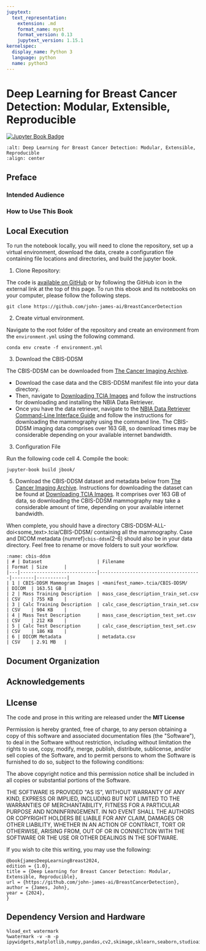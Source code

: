 ```yaml
---
jupytext:
  text_representation:
    extension: .md
    format_name: myst
    format_version: 0.13
    jupytext_version: 1.15.1
kernelspec:
  display_name: Python 3
  language: python
  name: python3
---
```

# Deep Learning for Breast Cancer Detection: Modular, Extensible, Reproducible

[![Jupyter Book Badge](https://jupyterbook.org/badge.svg)](https://github.com/john-james-ai/BreastCancerDetection)

```{image}
:alt: Deep Learning for Breast Cancer Detection: Modular, Extensible, Reproducible
:align: center
```

## Preface

### Intended Audience

### How to Use This Book

## Local Execution
To run the notebook locally, you will need to clone the repository, set up a virtual environment, download the data, create a configuration file containing file locations and directories, and build the jupyter book.

1. Clone Repository:

The code is [available on GitHub](https://github.com/john-james-ai/BreastCancerDetection) or by following the GitHub icon in the external link at the top of this page. To run this ebook and its notebooks on your computer, please follow the following steps.

```{note}
git clone https://github.com/john-james-ai/BreastCancerDetection
```
2. Create virtual environment.

Navigate to the root folder of the repository and create an environment from the `environment.yml` using the following command.

```{note}
conda env create -f environment.yml
```

3. Download the CBIS-DDSM

The CBIS-DDSM can be downloaded from [The Cancer Imaging Archive]( https://www.cancerimagingarchive.net/collection/cbis-ddsm/).

- Download the case data and the CBIS-DDSM manifest file into your data directory.
- Then, navigate to [Downloading TCIA Images](https://wiki.cancerimagingarchive.net/display/NBIA/Downloading+TCIA+Images) and follow the instructions for downloading and installing the NBIA Data Retriever.
- Once you have the data retriever, navigate to the [NBIA Data Retriever Command-Line Interface Guide]( https://wiki.cancerimagingarchive.net/display/NBIA/NBIA+Data+Retriever+Command-Line+Interface+Guide) and follow the instructions for downloading the mammography using the command line. The CBIS-DDSM imaging data comprises over 163 GB, so download times may be considerable depending on your available internet bandwidth.

3. Configuration File

Run the following code cell
4. Compile the book:

```{note}
jupyter-book build jbook/
```

5. Download the CBIS-DDSM dataset and metadata below from [The Cancer Imaging Archive](https://www.cancerimagingarchive.net/collection/cbis-ddsm/). Instructions for downloading the dataset can be found at [Downloading TCIA Images](https://wiki.cancerimagingarchive.net/display/NBIA/Downloading+TCIA+Images). It comprises over 163 GB of data, so downloading the CBIS-DDSM mammography may take a considerable amount of time, depending on your available internet bandwidth.

When complete, you should have a directory CBIS-DDSM-ALL-doi<some_text>.tcia/CBIS-DDSM/ containing all the mammography. Case and DICOM metadata {numref}`cbis-ddsm`(2-6) should also be in your data directory. Feel free to rename or move folders to suit your workflow.

```{table}
:name: cbis-ddsm
| # | Dataset                    | Filename                            | Format | Size      |
|---|----------------------------|-------------------------------------|--------|-----------|
| 1 | CBIS-DDSM Mammogram Images | <manifest_name>.tcia/CBIS-DDSM/     | DICOM  | 163.51 GB |
| 2 | Mass Training Description  | mass_case_description_train_set.csv | CSV    | 755 KB    |
| 3 | Calc Training Description  | calc_case_description_train_set.csv | CSV    | 904 KB    |
| 4 | Mass Test Description      | mass_case_description_test_set.csv  | CSV    | 212 KB    |
| 5 | Calc Test Description      | calc_case_description_test_set.csv  | CSV    | 186 KB    |
| 6 | DICOM Metadata             | metadata.csv                        | CSV    | 2.91 MB   |
```

## Document Organization

## Acknowledgements

## LIcense

The code and prose in this writing are released under the **MIT License**

Permission is hereby granted, free of charge, to any person obtaining a copy of this software and associated documentation files (the "Software"), to deal in the Software without restriction, including without limitation the rights to use, copy, modify, merge, publish, distribute, sublicense, and/or sell copies of the Software, and to permit persons to whom the Software is furnished to do so, subject to the following conditions:

The above copyright notice and this permission notice shall be included in all copies or substantial portions of the Software.

THE SOFTWARE IS PROVIDED "AS IS", WITHOUT WARRANTY OF ANY KIND, EXPRESS OR IMPLIED, INCLUDING BUT NOT LIMITED TO THE WARRANTIES OF MERCHANTABILITY, FITNESS FOR A PARTICULAR PURPOSE AND NONINFRINGEMENT. IN NO EVENT SHALL THE AUTHORS OR COPYRIGHT HOLDERS BE LIABLE FOR ANY CLAIM, DAMAGES OR OTHER LIABILITY, WHETHER IN AN ACTION OF CONTRACT, TORT OR OTHERWISE, ARISING FROM, OUT OF OR IN CONNECTION WITH THE SOFTWARE OR THE USE OR OTHER
DEALINGS IN THE SOFTWARE.

If you wish to cite this writing, you may use the following:

```{note}
@book{jamesDeepLearningBreast2024,
edition = {1.0},
title = {Deep Learning for Breast Cancer Detection: Modular, Extensible, Reproducible},
url = {https://github.com/john-james-ai/BreastCancerDetection},
author = {James, John},
year = {2024},
}
```

## Dependency Version and Hardware

```{code-cell}
%load_ext watermark
%watermark -v -m -p ipywidgets,matplotlib,numpy,pandas,cv2,skimage,sklearn,seaborn,studioai
```
